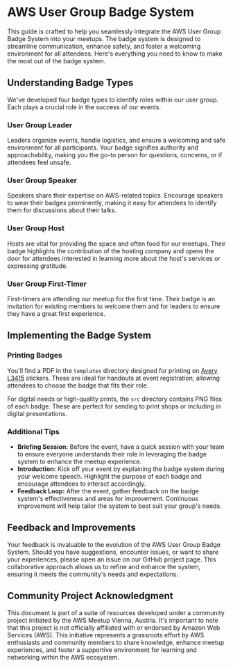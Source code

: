 # AWS User Group Badge System

This guide is crafted to help you seamlessly integrate the AWS User Group Badge System into your meetups. The badge system is designed to streamline communication, enhance safety, and foster a welcoming environment for all attendees. Here's everything you need to know to make the most out of the badge system.

## Understanding Badge Types

We've developed four badge types to identify roles within our user group. Each plays a crucial role in the success of our events.

### User Group Leader

Leaders organize events, handle logistics, and ensure a welcoming and safe environment for all participants. Your badge signifies authority and approachability, making you the go-to person for questions, concerns, or if attendees feel unsafe.

### User Group Speaker

Speakers share their expertise on AWS-related topics. Encourage speakers to wear their badges prominently, making it easy for attendees to identify them for discussions about their talks.

### User Group Host

Hosts are vital for providing the space and often food for our meetups. Their badge highlights the contribution of the hosting company and opens the door for attendees interested in learning more about the host's services or expressing gratitude.

### User Group First-Timer

First-timers are attending our meetup for the first time. Their badge is an invitation for existing members to welcome them and for leaders to ensure they have a great first experience.

## Implementing the Badge System

### Printing Badges

You'll find a PDF in the ```templates``` directory designed for printing on [Avery L3415](https://www.avery-zweckform.com/produkt/runde-etiketten-l3415-10) stickers. These are ideal for handouts at event registration, allowing attendees to choose the badge that fits their role.

For digital needs or high-quality prints, the ```src``` directory contains PNG files of each badge. These are perfect for sending to print shops or including in digital presentations.

### Additional Tips

* **Briefing Session:** Before the event, have a quick session with your team to ensure everyone understands their role in leveraging the badge system to enhance the meetup experience.
* **Introduction:** Kick off your event by explaining the badge system during your welcome speech. Highlight the purpose of each badge and encourage attendees to interact accordingly.
* **Feedback Loop:** After the event, gather feedback on the badge system's effectiveness and areas for improvement. Continuous improvement will help tailor the system to best suit your group's needs.

## Feedback and Improvements

Your feedback is invaluable to the evolution of the AWS User Group Badge System. Should you have suggestions, encounter issues, or want to share your experiences, please open an issue on our GitHub project page. This collaborative approach allows us to refine and enhance the system, ensuring it meets the community's needs and expectations.

## Community Project Acknowledgment

This document is part of a suite of resources developed under a community project initiated by the AWS Meetup Vienna, Austria. It's important to note that this project is not officially affiliated with or endorsed by Amazon Web Services (AWS). This initiative represents a grassroots effort by AWS enthusiasts and community members to share knowledge, enhance meetup experiences, and foster a supportive environment for learning and networking within the AWS ecosystem. 